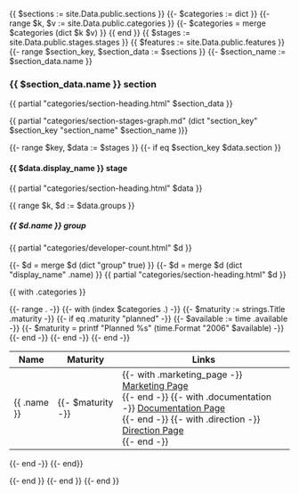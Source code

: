 {{ $sections := site.Data.public.sections }}
{{- $categories := dict }}
{{- range $k, $v := site.Data.public.categories }}
  {{- $categories = merge $categories (dict $k $v) }}
{{ end }}
{{ $stages := site.Data.public.stages.stages }}
{{ $features := site.Data.public.features }}
{{- range $section_key, $section_data := $sections }}
{{- $section_name := $section_data.name }}

### {{ $section_data.name }} section

{{ partial "categories/section-heading.html" $section_data }}

{{ partial "categories/section-stages-graph.md" (dict "section_key" $section_key "section_name" $section_name )}}

{{- range $key, $data := $stages }}
{{- if eq $section_key $data.section }}

#### {{ $data.display_name }} stage

{{ partial "categories/section-heading.html" $data }}

{{ range $k, $d := $data.groups }}

##### {{ $d.name }} group

{{ partial "categories/developer-count.html" $d }}

{{- $d = merge $d (dict "group" true) }}
{{- $d = merge $d (dict "display_name" .name) }}
{{ partial "categories/section-heading.html" $d }}

{{ with .categories }}
<table>
    <thead>
        <tr>
            <th>Name</th>
            <th>Maturity</th>
            <th>Links</th>
        </tr>
    </thead>
    <tbody>
{{- range . -}}
    {{- with (index $categories .) -}}
{{- $maturity := strings.Title .maturity -}}
{{- if eq .maturity "planned" -}}
    {{- $available := time .available -}}
    {{- $maturity = printf "Planned %s" (time.Format "2006" $available) -}}
{{- end -}}
    <tr>
        <td>{{ .name }}</td>
        <td class="text-center"><span class="badge bg-primary">{{- $maturity -}}</span></td>
        <td>
        {{- with .marketing_page -}}
        <a href="{{.}}">Marketing Page</a><br>
        {{- end -}}
        {{- with .documentation -}}
        <a href="{{.}}">Documentation Page</a><br>
        {{- end -}}
        {{- with .direction -}}
        <a href="https://about.gitlab.com{{.}}">Direction Page</a><br>
        {{- end -}}
        </td>
    </tr>
    {{- end -}}
{{- end -}}
    </tbody>
</table>
{{- end -}}
{{- end}}

{{- end }}
{{- end }}
{{- end }}
